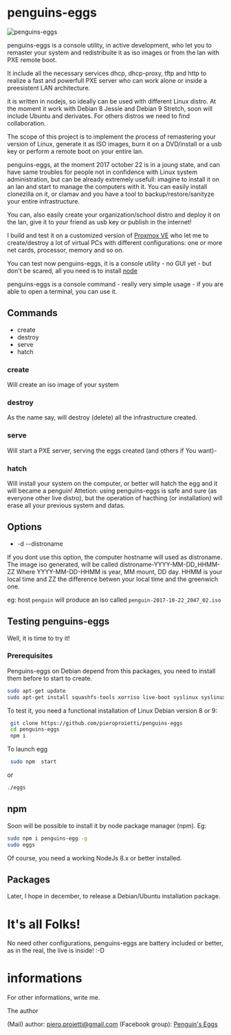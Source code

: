 # penguins-eggs

![penguins-eggs](https://github.com/pieroproietti/penguins-eggs/blob/master/src/assets/penguins-eggs.png?raw=true)

penguins-eggs is a console utility, in active development, who let you to remaster your system and redistribuite it as iso images or from the lan with PXE remote boot.

It include all the necessary services dhcp, dhcp-proxy, tftp and http to realize a fast and powerfull PXE server who can work alone or inside a preesistent LAN architecture.

it is written in nodejs, so ideally can be used with different Linux distro. At the moment it work with Debian 8 Jessie and Debian 9 Stretch, soon will include Ubuntu and derivates. For others distros we need to find collaboration.

The scope of this project is to implement the process of remastering your version of Linux, generate it as ISO images, burn it on a DVD/install or a usb key or perform a remote boot on your entire lan.

penguins-eggs, at the moment 2017 october 22 is in a joung state, and can have same troubles for people not in confidence with Linux system administration, but can be already extremely usefull: imagine to install it on an lan and start to manage the computers with it. You can easily install clonezilla on it, or clamav and you have a tool to backup/restore/sanityze your entire infrastructure.

You can, also easily create your organization/school distro and deploy it on the lan, give it to your friend as usb key or publish in the internet!

I build and test it on a customized version of [Proxmox VE](https://pve.proxmox.com/wiki/Main_Page) who let me to  create/destroy a lot of virtual PCs with different configurations: one or more net cards, processor, memory and so on.

You can test now penguins-eggs, it is a console utility - no GUI yet - but don't be scared, all you need is to install [node](https://nodejs.org/en/download/package-manager/#debian-and-ubuntu-based-linux-distributions)

penguins-eggs is a console command - really very simple usage - if you are able to open a terminal, you can use it.

## Commands
* create
* destroy
* serve
* hatch

### create
Will create an iso image of your system

### destroy
As the name say, will destroy (delete) all the infrastructure created.

### serve
Will start a PXE server, serving the eggs created (and others if You want)-

### hatch
Will install your system on the computer, or better will hatch the egg and it will became a penguin! Attetion: using penguins-eggs is safe and sure (as everyone other live distro), but the operation of hacthing (or installation) will erase all your previous system and datas. 

## Options
* -d --distroname <distroname>

If you dont use this option, the computer hostname will used as distroname.
The image iso generated, will be called distroname-YYYY-MM-DD_HHMM-ZZ
Where YYYY-MM-DD-HHMM is year, MM mount, DD day. HHMM is your local time and
ZZ the difference betwen your local time and the greenwich one.

eg: host ``penguin`` will produce an iso called ``penguin-2017-10-22_2047_02.iso``

## Testing penguins-eggs
Well, it is time to try it!
### Prerequisites
Penguins-eggs on Debian depend from this packages, you need to install them before to start to create.
``` bash
sudo apt-get update
sudo apt-get install squashfs-tools xorriso live-boot syslinux syslinux-common isolinux pxelinux
```

To test it, you need a functional installation of Linux Debian version 8 or 9:

``` bash
 git clone https://github.com/pieroproietti/penguins-eggs
 cd penguins-eggs
 npm i
```
To launch egg

``` bash
 sudo npm  start
```
or
``` bash
./eggs
```
## npm
Soon will be possible to install it by node package manager (npm). Eg:
``` bash
sudo npm i penguins-egg -g
sudo eggs
```
Of course, you need a working NodeJs 8.x or better installed.

## Packages
Later, I hope in december, to release a Debian/Ubuntu installation package.

# It's all Folks!
No need other configurations, penguins-eggs are battery included or better, as in the real, the live is inside! :-D

# informations
For other informations, write me.

The author

(Mail) author: piero.proietti@gmail.com
(Facebook group):  [Penguin's Eggs](https://www.facebook.com/groups/128861437762355/)
